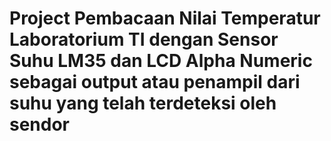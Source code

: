 # Project Pembacaan Nilai Temperatur Laboratorium TI dengan Sensor Suhu LM35 dan LCD Alpha Numeric sebagai output atau penampil dari suhu yang telah terdeteksi oleh sendor
